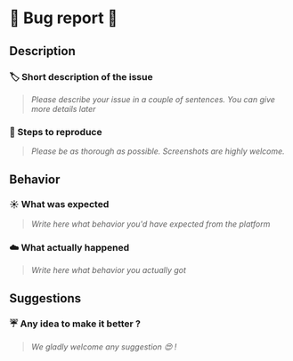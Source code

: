# 🐞 Bug report 🐛

## Description

### 🏷 Short description of the issue

> _Please describe your issue in a couple of sentences. You can give more details later_

### 🔌 Steps to reproduce

> _Please be as thorough as possible. Screenshots are highly welcome._

## Behavior

### ☀️ What was expected

> _Write here what behavior you'd have expected from the platform_

### ☁️ What actually happened

> _Write here what behavior you actually got_

## Suggestions

### ☔️ Any idea to make it better ?

> _We gladly welcome any suggestion 😍 !_
